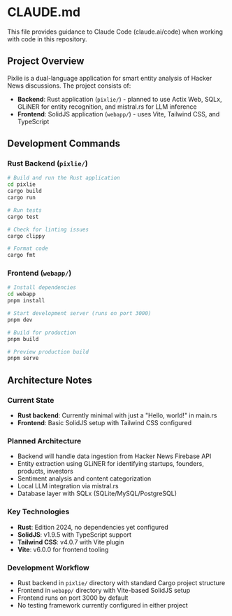 # CLAUDE.md

This file provides guidance to Claude Code (claude.ai/code) when working with code in this repository.

## Project Overview

Pixlie is a dual-language application for smart entity analysis of Hacker News discussions. The project consists of:

- **Backend**: Rust application (`pixlie/`) - planned to use Actix Web, SQLx, GLiNER for entity recognition, and mistral.rs for LLM inference
- **Frontend**: SolidJS application (`webapp/`) - uses Vite, Tailwind CSS, and TypeScript

## Development Commands

### Rust Backend (`pixlie/`)
```bash
# Build and run the Rust application
cd pixlie
cargo build
cargo run

# Run tests
cargo test

# Check for linting issues
cargo clippy

# Format code
cargo fmt
```

### Frontend (`webapp/`)
```bash
# Install dependencies
cd webapp
pnpm install

# Start development server (runs on port 3000)
pnpm dev

# Build for production
pnpm build

# Preview production build
pnpm serve
```

## Architecture Notes

### Current State
- **Rust backend**: Currently minimal with just a "Hello, world!" in main.rs
- **Frontend**: Basic SolidJS setup with Tailwind CSS configured

### Planned Architecture
- Backend will handle data ingestion from Hacker News Firebase API
- Entity extraction using GLiNER for identifying startups, founders, products, investors
- Sentiment analysis and content categorization
- Local LLM integration via mistral.rs
- Database layer with SQLx (SQLite/MySQL/PostgreSQL)

### Key Technologies
- **Rust**: Edition 2024, no dependencies yet configured
- **SolidJS**: v1.9.5 with TypeScript support
- **Tailwind CSS**: v4.0.7 with Vite plugin
- **Vite**: v6.0.0 for frontend tooling

### Development Workflow
- Rust backend in `pixlie/` directory with standard Cargo project structure
- Frontend in `webapp/` directory with Vite-based SolidJS setup
- Frontend runs on port 3000 by default
- No testing framework currently configured in either project